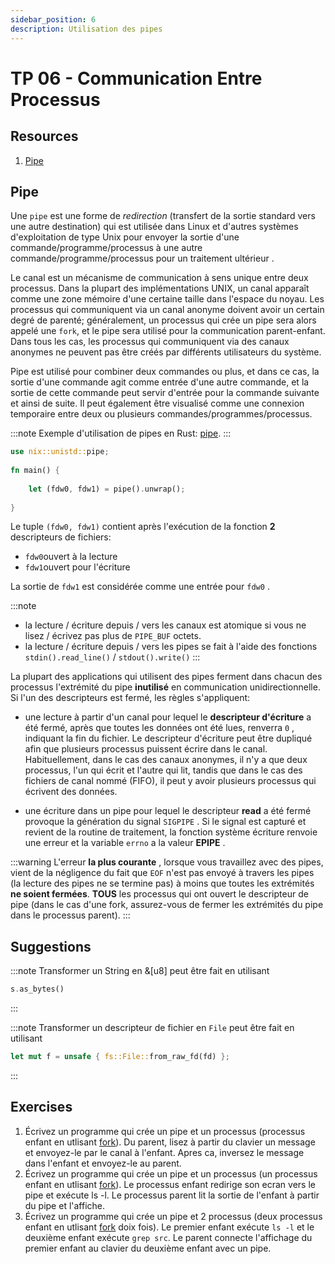```yaml
---
sidebar_position: 6
description: Utilisation des pipes
---
```


# TP 06 - Communication Entre Processus

## Resources
 1. [Pipe](https://docs.rs/nix/latest/nix/unistd/fn.pipe.html)

## Pipe

Une `pipe`  est une forme de *redirection* (transfert de la sortie standard vers une autre destination) qui est utilisée dans Linux et d'autres systèmes d'exploitation de type Unix pour envoyer la sortie d'une commande/programme/processus à une autre commande/programme/processus pour un traitement ultérieur .

Le canal est un mécanisme de communication à sens unique entre deux processus. Dans la plupart des implémentations UNIX, un canal apparaît comme une zone mémoire d'une certaine taille dans l'espace du noyau. Les processus qui communiquent via un canal anonyme doivent avoir un certain degré de parenté; généralement, un processus qui crée un pipe sera alors appelé une `fork`, et le pipe sera utilisé pour la communication parent-enfant. Dans tous les cas, les processus qui communiquent via des canaux anonymes ne peuvent pas être créés par différents utilisateurs du système.

Pipe est utilisé pour combiner deux commandes ou plus, et dans ce cas, la sortie d'une commande agit comme entrée d'une autre commande, et la sortie de cette commande peut servir d'entrée pour la commande suivante et ainsi de suite. Il peut également être visualisé comme une connexion temporaire entre deux ou plusieurs commandes/programmes/processus.

:::note
Exemple d'utilisation de pipes en Rust: [pipe](https://doc.rust-lang.org/rust-by-example/std_misc/process/pipe.html).
:::

```rust
use nix::unistd::pipe;
 
fn main() {
 
    let (fdw0, fdw1) = pipe().unwrap();
 
}
```
Le tuple `(fdw0, fdw1)` contient après l'exécution de la fonction **2** descripteurs de fichiers:
* `fdw0`ouvert à la lecture
* `fdw1`ouvert pour l'écriture

La sortie de `fdw1` est considérée comme une entrée pour `fdw0` .

:::note
* la lecture / écriture depuis / vers les canaux est atomique si vous ne lisez / écrivez pas plus de `PIPE_BUF` octets.
* la lecture / écriture depuis / vers les pipes se fait à l'aide des fonctions `stdin().read_line()` / `stdout().write()` 
:::

La plupart des applications qui utilisent des pipes ferment dans chacun des processus l'extrémité du pipe **inutilisé** en communication unidirectionnelle. Si l'un des descripteurs est fermé, les règles s'appliquent:

* une lecture à partir d'un canal pour lequel le **descripteur d'écriture** a été fermé, après que toutes les données ont été lues, renverra `0` , indiquant la fin du fichier. Le descripteur d'écriture peut être dupliqué afin que plusieurs processus puissent écrire dans le canal. Habituellement, dans le cas des canaux anonymes, il n'y a que deux processus, l'un qui écrit et l'autre qui lit, tandis que dans le cas des fichiers de canal nommé (FIFO), il peut y avoir plusieurs processus qui écrivent des données.

* une écriture dans un pipe pour lequel le descripteur **read** a été fermé provoque la génération du signal `SIGPIPE` . Si le signal est capturé et revient de la routine de traitement, la fonction système écriture renvoie une erreur et la variable `errno` a la valeur **EPIPE** .

:::warning
L'erreur **la plus courante** , lorsque vous travaillez avec des pipes, vient de la négligence du fait que `EOF` n'est pas envoyé à travers les pipes (la lecture des pipes ne se termine pas) à moins que toutes les extrémités **ne soient fermées**. **TOUS** les processus qui ont ouvert le descripteur de pipe (dans le cas d'une fork, assurez-vous de fermer les extrémités du pipe dans le processus parent).
:::

## Suggestions
:::note
Transformer un String en &[u8] peut être fait en utilisant
```rust
s.as_bytes()
```
:::

:::note
Transformer un descripteur de fichier en `File` peut être fait en utilisant
```rust
let mut f = unsafe { fs::File::from_raw_fd(fd) };
```
:::
## Exercises
1. Écrivez un programme qui crée un pipe et un processus (processus enfant en utlisant [fork](https://docs.rs/nix/0.26.2/nix/unistd/fn.fork.html)). Du parent, lisez à partir du clavier un message et envoyez-le par le canal à l'enfant. Apres ca, inversez le message dans l'enfant et envoyez-le au parent.
2. Écrivez un programme qui crée un pipe et un processus (un processus enfant en utlisant [fork](https://docs.rs/nix/0.26.2/nix/unistd/fn.fork.html)). Le processus enfant redirige son ecran vers le pipe et exécute ls -l. Le processus parent lit la sortie de l'enfant à partir du pipe et l'affiche.
3. Écrivez un programme qui crée un pipe et 2 processus (deux processus enfant en utlisant [fork](https://docs.rs/nix/0.26.2/nix/unistd/fn.fork.html) doix fois). Le premier enfant exécute `ls -l` et le deuxième enfant exécute `grep src`. Le parent connecte l'affichage du premier enfant au clavier du deuxième enfant avec un pipe.
